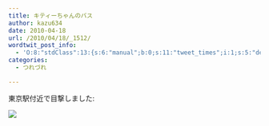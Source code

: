 ```yaml
---
title: キティーちゃんのバス
author: kazu634
date: 2010-04-18
url: /2010/04/18/_1512/
wordtwit_post_info:
  - 'O:8:"stdClass":13:{s:6:"manual";b:0;s:11:"tweet_times";i:1;s:5:"delay";i:0;s:7:"enabled";i:1;s:10:"separation";s:2:"60";s:7:"version";s:3:"3.7";s:14:"tweet_template";b:0;s:6:"status";i:2;s:6:"result";a:0:{}s:13:"tweet_counter";i:2;s:13:"tweet_log_ids";a:1:{i:0;i:5227;}s:9:"hash_tags";a:0:{}s:8:"accounts";a:1:{i:0;s:7:"kazu634";}}'
categories:
  - つれづれ

---
```

<div class="section">
<p>
    東京駅付近で目撃しました:
</p>
  
<p>
<center>
</center>
</p>
  
<p>
<a href="http://flickr.com/photos/42332031@N02/4530948586/" onclick="__gaTracker('send', 'event', 'outbound-article', 'http://flickr.com/photos/42332031@N02/4530948586/', '');" title="Hello Kitty Bus"><img src="http://farm5.static.flickr.com/4004/4530948586_4222597ac6.jpg" /></a>
</p></p>
</div>
